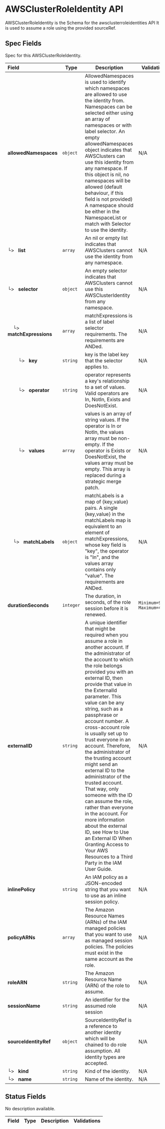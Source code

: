 # AWSClusterRoleIdentity API

AWSClusterRoleIdentity is the Schema for the awsclusterroleidentities API
It is used to assume a role using the provided sourceRef.

## Spec Fields

Spec for this AWSClusterRoleIdentity.

| Field | Type | Description | Validations |
|:---|---|---|---|
|  **allowedNamespaces** | `object` | AllowedNamespaces is used to identify which namespaces are allowed to use the identity from. Namespaces can be selected either using an array of namespaces or with label selector. An empty allowedNamespaces object indicates that AWSClusters can use this identity from any namespace. If this object is nil, no namespaces will be allowed (default behaviour, if this field is not provided) A namespace should be either in the NamespaceList or match with Selector to use the identity. | N/A |
| └>&nbsp;&nbsp; **list** | `array` | An nil or empty list indicates that AWSClusters cannot use the identity from any namespace. | N/A |
| └>&nbsp;&nbsp; **selector** | `object` | An empty selector indicates that AWSClusters cannot use this AWSClusterIdentity from any namespace. | N/A |
| &nbsp;&nbsp;&nbsp;&nbsp;└>&nbsp;&nbsp; **matchExpressions** | `array` | matchExpressions is a list of label selector requirements. The requirements are ANDed. | N/A |
| &nbsp;&nbsp;&nbsp;&nbsp;&nbsp;&nbsp;&nbsp;&nbsp;└>&nbsp;&nbsp; **key** | `string` | key is the label key that the selector applies to. | N/A |
| &nbsp;&nbsp;&nbsp;&nbsp;&nbsp;&nbsp;&nbsp;&nbsp;└>&nbsp;&nbsp; **operator** | `string` | operator represents a key's relationship to a set of values. Valid operators are In, NotIn, Exists and DoesNotExist. | N/A |
| &nbsp;&nbsp;&nbsp;&nbsp;&nbsp;&nbsp;&nbsp;&nbsp;└>&nbsp;&nbsp; **values** | `array` | values is an array of string values. If the operator is In or NotIn, the values array must be non-empty. If the operator is Exists or DoesNotExist, the values array must be empty. This array is replaced during a strategic merge patch. | N/A |
| &nbsp;&nbsp;&nbsp;&nbsp;└>&nbsp;&nbsp; **matchLabels** | `object` | matchLabels is a map of {key,value} pairs. A single {key,value} in the matchLabels map is equivalent to an element of matchExpressions, whose key field is "key", the operator is "In", and the values array contains only "value". The requirements are ANDed. | N/A |
|  **durationSeconds** | `integer` | The duration, in seconds, of the role session before it is renewed. | `Minimum=900`<br>`Maximum=43200` |
|  **externalID** | `string` | A unique identifier that might be required when you assume a role in another account. If the administrator of the account to which the role belongs provided you with an external ID, then provide that value in the ExternalId parameter. This value can be any string, such as a passphrase or account number. A cross-account role is usually set up to trust everyone in an account. Therefore, the administrator of the trusting account might send an external ID to the administrator of the trusted account. That way, only someone with the ID can assume the role, rather than everyone in the account. For more information about the external ID, see How to Use an External ID When Granting Access to Your AWS Resources to a Third Party in the IAM User Guide. | N/A |
|  **inlinePolicy** | `string` | An IAM policy as a JSON-encoded string that you want to use as an inline session policy. | N/A |
|  **policyARNs** | `array` | The Amazon Resource Names (ARNs) of the IAM managed policies that you want to use as managed session policies. The policies must exist in the same account as the role. | N/A |
|  **roleARN** | `string` | The Amazon Resource Name (ARN) of the role to assume. | N/A |
|  **sessionName** | `string` | An identifier for the assumed role session | N/A |
|  **sourceIdentityRef** | `object` | SourceIdentityRef is a reference to another identity which will be chained to do role assumption. All identity types are accepted. | N/A |
| └>&nbsp;&nbsp; **kind** | `string` | Kind of the identity. | N/A |
| └>&nbsp;&nbsp; **name** | `string` | Name of the identity. | N/A |
## Status Fields

No description available.

| Field | Type | Description | Validations |
|:---|---|---|---|
